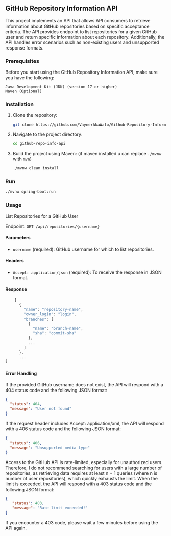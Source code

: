## GitHub Repository Information API

This project implements an API that allows API consumers to retrieve information about GitHub repositories based on specific acceptance criteria.
The API provides endpoint to list repositories for a given GitHub user and return specific information about each repository.
Additionally, the API handles error scenarios such as non-existing users and unsupported response formats.

### Prerequisites

Before you start using the GitHub Repository Information API, make sure you have the following:

    Java Development Kit (JDK) (version 17 or higher)
    Maven (Optional)

### Installation

1. Clone the repository:

    ```bash
    git clone https://github.com/VaynerAkaWalo/Github-Repository-Information-API.git
    ```

2. Navigate to the project directory:

    ```bash
    cd github-repo-info-api
    ```

3. Build the project using Maven: (if maven installed u can replace `./mvnw` with `mvn`)

    ```bash
    ./mvnw clean install
    ```

### Run

```bash
./mvnw spring-boot:run
```

### Usage

List Repositories for a GitHub User

Endpoint: `GET /api/repositories/{username}`

#### Parameters

* `username` (required): GitHub username for which to list repositories.

#### Headers

* `Accept: application/json` (required): To receive the response in JSON format.

#### Response

```javascript
    [
      {
        "name": "repository-name",
        "owner_login": "login",
        "branches": [
          {
            "name": "branch-name",
            "sha": "commit-sha"
          },
          ...
        ]
      },
      ...
]

```

#### Error Handling

If the provided GitHub username does not exist, the API will respond with a 404 status code and the following JSON format:

```json
{
  "status": 404,
  "message": "User not found"
}
```

If the request header includes Accept: application/xml, the API will respond with a 406 status code and the following JSON format:

```json
{
  "status": 406,
  "message": "Unsupported media type"
}
```

Access to the GitHub API is rate-limited, especially for unauthorized users. Therefore, I do not recommend searching for users with a large number of repositories, as retrieving data requires at least n + 1 queries (where n is number of user repositories), which quickly exhausts the limit. When the limit is exceeded, the API will respond with a 403 status code and the following JSON format:

```json
{
   "status": 403,
   "message": "Rate limit exceeded!"
}
```

If you encounter a 403 code, please wait a few minutes before using the API again.